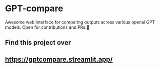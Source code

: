 # GPT-compare
Awesome web interface for comparing outputs across various openai GPT models. 
Open for contributions and PRs.🙂

## Find this project over 
## https://gptcompare.streamlit.app/
